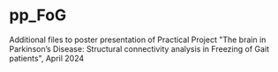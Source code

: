 # pp_FoG
Additional files to poster presentation of Practical Project "The brain in Parkinson’s Disease: Structural connectivity analysis in Freezing of Gait patients", April 2024
